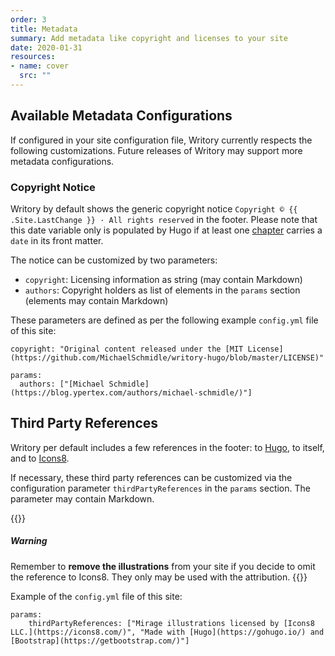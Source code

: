 ```yaml
---
order: 3
title: Metadata
summary: Add metadata like copyright and licenses to your site
date: 2020-01-31
resources:
- name: cover
  src: ""
---
```


## Available Metadata Configurations

If configured in your site configuration file, Writory currently respects the following customizations. Future releases of Writory may support more metadata configurations.

### Copyright Notice

Writory by default shows the generic copyright notice ``Copyright © {{ .Site.LastChange }} · All rights reserved`` in the footer. Please note that this date variable only is populated by Hugo if at least one [chapter](/books/getting-started/building-blocks/#chapters) carries a ``date`` in its front matter.

The notice can be customized by two parameters:
* ``copyright``: Licensing information as string (may contain Markdown)
* ``authors``: Copyright holders as list of elements in the ``params`` section (elements may contain Markdown)

These parameters are defined as per the following example ``config.yml`` file of this site:

```
copyright: "Original content released under the [MIT License](https://github.com/MichaelSchmidle/writory-hugo/blob/master/LICENSE)"

params:
  authors: ["[Michael Schmidle](https://blog.ypertex.com/authors/michael-schmidle/)"]
```

## Third Party References

Writory per default includes a few references in the footer: to [Hugo](https://gohugo.io/), to itself, and to [Icons8](https://icons8.com/).

If necessary, these third party references can be customized via the configuration parameter ``thirdPartyReferences`` in the ``params`` section. The parameter may contain Markdown.

{{<alert class="sy-alert-warning my-5">}}
##### Warning

Remember to **remove the illustrations** from your site if you decide to omit the reference to Icons8. They only may be used with the attribution.
{{</alert>}}

Example of the ``config.yml`` file of this site:

```
params:
    thirdPartyReferences: ["Mirage illustrations licensed by [Icons8 LLC.](https://icons8.com/)", "Made with [Hugo](https://gohugo.io/) and [Bootstrap](https://getbootstrap.com/)"]
```
